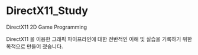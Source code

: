 # DirectX11_Study
 
DirectX11 2D Game Programming 

DirectX11 을 이용한 그래픽 파이프라인에 대한 전반적인 이해 및 
실습을 기록하기 위한 목적으로 만들어 졌습니다. 

